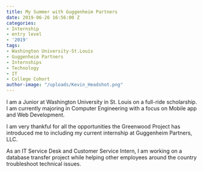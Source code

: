 ```yaml
---
title: My Summer with Guggenheim Partners
date: 2019-06-26 16:56:00 Z
categories:
- Internship
- entry level
- '2019'
tags:
- Washington University-St.Louis
- Guggenheim Partners
- Internships
- Technology
- IT
- College Cohort
author-image: "/uploads/Kevin_Headshot.png"
---
```


I am a Junior at Washington University in St. Louis on a full-ride scholarship. I am currently majoring in Computer Engineering with a focus on Mobile app and Web Development.

I am very thankful for all the opportunities the Greenwood Project has introduced me to including my current internship at Guggenheim Partners, LLC.

As an IT Service Desk and Customer Service Intern, I am working on a database transfer project while helping other employees around the country troubleshoot technical issues. 

